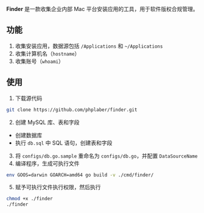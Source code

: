 **Finder** 是一款收集企业内部 Mac 平台安装应用的工具，用于软件版权合规管理。

## 功能
1. 收集安装应用，数据源包括 `/Applications` 和 `~/Applications`
2. 收集计算机名（`hostname`）
3. 收集账号（`whoami`）

## 使用
1. 下载源代码
``` bash
git clone https://github.com/phplaber/finder.git
```
2. 创建 MySQL 库、表和字段
* 创建数据库
* 执行 `db.sql` 中 SQL 语句，创建表和字段
3. 将 `configs/db.go.sample` 重命名为 `configs/db.go`，并配置 `DataSourceName`
4. 编译程序，生成可执行文件
``` bash
env GOOS=darwin GOARCH=amd64 go build -v ./cmd/finder/
```
5. 赋予可执行文件执行权限，然后执行
``` bash
chmod +x ./finder
./finder
```